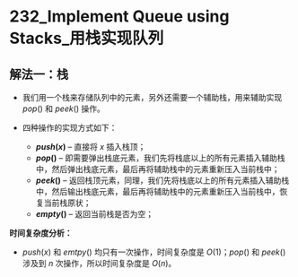 # 232_Implement Queue using Stacks_用栈实现队列

## 解法一：栈

- 我们用一个栈来存储队列中的元素，另外还需要一个辅助栈，用来辅助实现 $pop()$ 和 $peek()$ 操作。

- 四种操作的实现方式如下：
  - **$push(x)$** – 直接将 $x$ 插入栈顶；
  - **$pop()$** – 即需要弹出栈底元素，我们先将栈底以上的所有元素插入辅助栈中，然后弹出栈底元素，最后再将辅助栈中的元素重新压入当前栈中；
  - **$peek()$** – 返回栈顶元素，同理，我们先将栈底以上的所有元素插入辅助栈中，然后输出栈底元素，最后再将辅助栈中的元素重新压入当前栈中，恢复当前栈原状；
  - **$empty()$** – 返回当前栈是否为空；

**时间复杂度分析：**
- $push(x)$ 和 $emtpy()$ 均只有一次操作，时间复杂度是 $O(1)$；$pop()$ 和 $peek()$ 涉及到 $n$ 次操作，所以时间复杂度是 $O(n)$。

